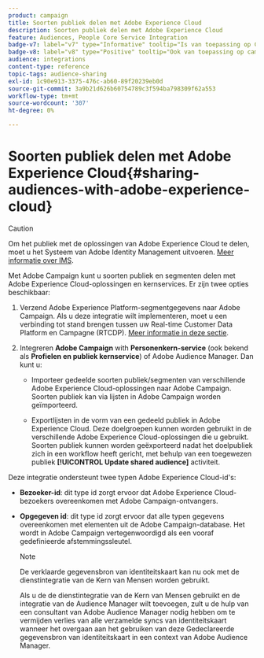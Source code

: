 ```yaml
---
product: campaign
title: Soorten publiek delen met Adobe Experience Cloud
description: Soorten publiek delen met Adobe Experience Cloud
feature: Audiences, People Core Service Integration
badge-v7: label="v7" type="Informative" tooltip="Is van toepassing op Campaign Classic v7"
badge-v8: label="v8" type="Positive" tooltip="Ook van toepassing op campagne v8"
audience: integrations
content-type: reference
topic-tags: audience-sharing
exl-id: 1c90e913-3375-476c-ab60-89f20239eb0d
source-git-commit: 3a9b21d626b60754789c3f594ba798309f62a553
workflow-type: tm+mt
source-wordcount: '307'
ht-degree: 0%

---
```


# Soorten publiek delen met Adobe Experience Cloud{#sharing-audiences-with-adobe-experience-cloud}



>[!CAUTION]
>
>Om het publiek met de oplossingen van Adobe Experience Cloud te delen, moet u het Systeem van Adobe Identity Management uitvoeren. [Meer informatie over IMS](../../integrations/using/about-adobe-id.md).

Met Adobe Campaign kunt u soorten publiek en segmenten delen met Adobe Experience Cloud-oplossingen en kernservices. Er zijn twee opties beschikbaar:

1. Verzend Adobe Experience Platform-segmentgegevens naar Adobe Campaign. Als u deze integratie wilt implementeren, moet u een verbinding tot stand brengen tussen uw Real-time Customer Data Platform en Campagne (RTCDP). [Meer informatie in deze sectie](https://experienceleague.adobe.com/docs/experience-platform/destinations/catalog/email-marketing/adobe-campaign.html).

1. Integreren **Adobe Campaign** with **Personenkern-service** (ook bekend als **Profielen en publiek kernservice**) of Adobe Audience Manager. Dan kunt u:

   * Importeer gedeelde soorten publiek/segmenten van verschillende Adobe Experience Cloud-oplossingen naar Adobe Campaign. Soorten publiek kan via lijsten in Adobe Campaign worden geïmporteerd.

   * Exportlijsten in de vorm van een gedeeld publiek in Adobe Experience Cloud. Deze doelgroepen kunnen worden gebruikt in de verschillende Adobe Experience Cloud-oplossingen die u gebruikt. Soorten publiek kunnen worden geëxporteerd nadat het doelpubliek zich in een workflow heeft gericht, met behulp van een toegewezen publiek **[!UICONTROL Update shared audience]** activiteit.

Deze integratie ondersteunt twee typen Adobe Experience Cloud-id&#39;s:

* **Bezoeker-id**: dit type id zorgt ervoor dat Adobe Experience Cloud-bezoekers overeenkomen met Adobe Campaign-ontvangers.
* **Opgegeven id**: dit type id zorgt ervoor dat alle typen gegevens overeenkomen met elementen uit de Adobe Campaign-database. Het wordt in Adobe Campaign vertegenwoordigd als een vooraf gedefinieerde afstemmingssleutel.

  >[!NOTE]
  >
  > De verklaarde gegevensbron van identiteitskaart kan nu ook met de dienstintegratie van de Kern van Mensen worden gebruikt.
  >
  >Als u de de dienstintegratie van de Kern van Mensen gebruikt en de integratie van de Audience Manager wilt toevoegen, zult u de hulp van een consultant van Adobe Audience Manager nodig hebben om te vermijden verlies van alle verzamelde syncs van identiteitskaart wanneer het overgaan aan het gebruiken van deze Gedeclareerde gegevensbron van identiteitskaart in een context van Adobe Audience Manager.
